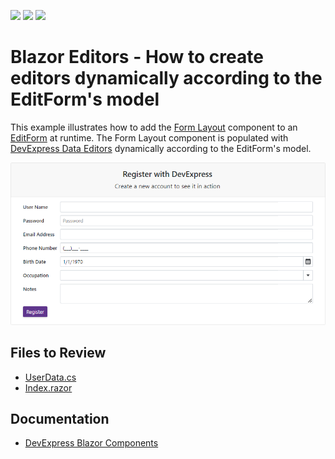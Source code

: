 <!-- default badges list -->
![](https://img.shields.io/endpoint?url=https://codecentral.devexpress.com/api/v1/VersionRange/509137432/23.1.3%2B)
[![](https://img.shields.io/badge/Open_in_DevExpress_Support_Center-FF7200?style=flat-square&logo=DevExpress&logoColor=white)](https://supportcenter.devexpress.com/ticket/details/T1099616)
[![](https://img.shields.io/badge/📖_How_to_use_DevExpress_Examples-e9f6fc?style=flat-square)](https://docs.devexpress.com/GeneralInformation/403183)
<!-- default badges end -->
# Blazor Editors - How to create editors dynamically according to the EditForm's model

This example illustrates how to add the [Form Layout](https://docs.devexpress.com/Blazor/401181/navigation-and-layout#form-layout) component to an [EditForm](https://learn.microsoft.com/en-us/dotnet/api/microsoft.aspnetcore.components.forms.editform?view=aspnetcore-7.0) at runtime. The Form Layout component is populated with [DevExpress Data Editors](https://docs.devexpress.com/Blazor/401156/data-editors) dynamically according to the EditForm's model.

![image](image.png)

## Files to Review

* [UserData.cs](./CS/DxBlazorApplication1/Data/UserData.cs)
* [Index.razor](./CS/DxBlazorApplication1/Pages/Index.razor)

## Documentation

* [DevExpress Blazor Components](https://docs.devexpress.com/Blazor/400725/blazor-components)

